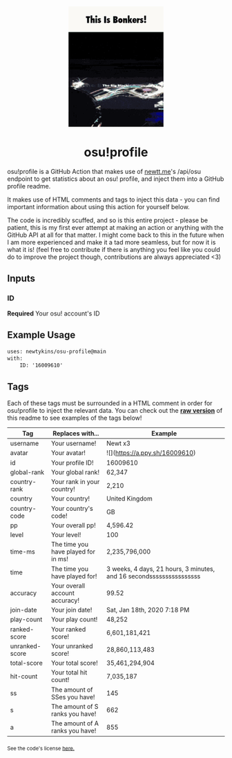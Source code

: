 <div align="center">
    <img src="readme.gif">
    <h1>osu!profile</h1>
</div>

osu!profile is a GitHub Action that makes use of [newtt.me](https://newtt.me/)'s /api/osu endpoint to get statistics about an osu! profile, and inject them into a GitHub profile readme.

It makes use of HTML comments and tags to inject this data - you can find important information about using this action for yourself below.

The code is incredibly scuffed, and so is this entire project - please be patient, this is my first ever attempt at making an action or anything with the GitHub API at all for that matter. I might come back to this in the future when I am more experienced and make it a tad more seamless, but for now it is what it is! (feel free to contribute if there is anything you feel like you could do to improve the project though, contributions are always appreciated <3)

## Inputs

### ID

**Required** Your osu! account's ID

## Example Usage

```
uses: newtykins/osu-profile@main
with:
	ID: '16009610'
```

## Tags

Each of these tags must be surrounded in a HTML comment in order for osu!profile to inject the relevant data. You can check out the [**raw version**](https://raw.githubusercontent.com/newtykins/osu-profile/main/readme.md) of this readme to see examples of the tags below!

| Tag            | Replaces with...                    | Example                                                                     |
| -------------- | ----------------------------------- | --------------------------------------------------------------------------- |
| username       | Your username!                      | <!--osu-username-->Newt x3<!--osu-username-->                               |
| avatar         | Your avatar!                        | ![](<!--osu-avatar-->https://a.ppy.sh/16009610<!--osu-avatar-->)                                     |
| id             | Your profile ID!                    | <!--osu-id-->16009610<!--osu-id-->                                          |
| global-rank    | Your global rank!                   | <!--osu-global-rank-->62,347<!--osu-global-rank-->                         |
| country-rank   | Your rank in your country!          | <!--osu-country-rank-->2,210<!--osu-country-rank-->                        |
| country        | Your country!                       | <!--osu-country-->United Kingdom<!--osu-country-->                          |
| country-code   | Your country's code!                | <!--osu-country-code-->GB<!--osu-country-code-->                            |
| pp             | Your overall pp!                    | <!--osu-pp-->4,596.42<!--osu-pp-->                                              |
| level          | Your level!                         | <!--osu-level-->100<!--osu-level-->                                         |
| time-ms        | The time you have played for in ms! | <!--osu-time-ms-->2,235,796,000<!--osu-time-ms-->                                        |
| time           | The time you have played for!       | <!--osu-time-->3 weeks, 4 days, 21 hours, 3 minutes, and 16 secondssssssssssssssss<!--osu-time--> |
| accuracy       | Your overall account accuracy!      | <!--osu-accuracy-->99.52<!--osu-accuracy-->                                 |
| join-date      | Your join date!                     | <!--osu-join-date-->Sat, Jan 18th, 2020 7:18 PM<!--osu-join-date-->         |
| play-count     | Your play count!                    | <!--osu-play-count-->48,252<!--osu-play-count-->                            |
| ranked-score   | Your ranked score!                  | <!--osu-ranked-score-->6,601,181,421<!--osu-ranked-score-->                 |
| unranked-score | Your unranked score!                | <!--osu-unranked-score-->28,860,113,483<!--osu-unranked-score-->                          |
| total-score    | Your total score!                   | <!--osu-total-score-->35,461,294,904<!--osu-total-score-->                  |
| hit-count      | Your total hit count!               | <!--osu-hit-count-->7,035,187<!--osu-hit-count-->                                    |
| ss             | The amount of SSes you have!        | <!--osu-ss-->145<!--osu-ss-->                                               |
| s              | The amount of S ranks you have!     | <!--osu-s-->662<!--osu-s-->                                                 |
| a              | The amount of A ranks you have!     | <!--osu-a-->855<!--osu-a-->                                                 |

<sub>See the code's license <a href="license.md">here.</sub>
